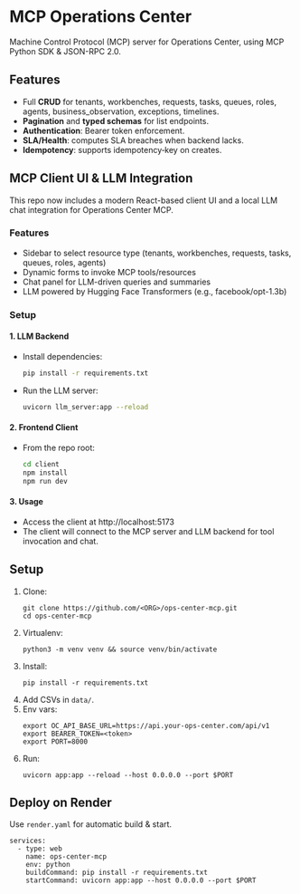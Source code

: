 # MCP Operations Center

Machine Control Protocol (MCP) server for Operations Center, using MCP Python SDK & JSON-RPC 2.0.

## Features
- Full **CRUD** for tenants, workbenches, requests, tasks, queues, roles, agents, business_observation, exceptions, timelines.
- **Pagination** and **typed schemas** for list endpoints.
- **Authentication**: Bearer token enforcement.
- **SLA/Health**: computes SLA breaches when backend lacks.
- **Idempotency**: supports idempotency‐key on creates.

## MCP Client UI & LLM Integration

This repo now includes a modern React-based client UI and a local LLM chat integration for Operations Center MCP.

### Features
- Sidebar to select resource type (tenants, workbenches, requests, tasks, queues, roles, agents)
- Dynamic forms to invoke MCP tools/resources
- Chat panel for LLM-driven queries and summaries
- LLM powered by Hugging Face Transformers (e.g., facebook/opt-1.3b)

### Setup

#### 1. LLM Backend
- Install dependencies:
  ```bash
  pip install -r requirements.txt
  ```
- Run the LLM server:
  ```bash
  uvicorn llm_server:app --reload
  ```

#### 2. Frontend Client
- From the repo root:
  ```bash
  cd client
  npm install
  npm run dev
  ```

#### 3. Usage
- Access the client at http://localhost:5173
- The client will connect to the MCP server and LLM backend for tool invocation and chat.

## Setup
1. Clone:
   ```
   git clone https://github.com/<ORG>/ops-center-mcp.git
   cd ops-center-mcp
   ```
2. Virtualenv:
   ```
   python3 -m venv venv && source venv/bin/activate
   ```
3. Install:
   ```
   pip install -r requirements.txt
   ```
4. Add CSVs in `data/`.
5. Env vars:
   ```
   export OC_API_BASE_URL=https://api.your-ops-center.com/api/v1
   export BEARER_TOKEN=<token>
   export PORT=8000
   ```
6. Run:
   ```
   uvicorn app:app --reload --host 0.0.0.0 --port $PORT
   ```

## Deploy on Render
Use `render.yaml` for automatic build & start.
```
services:
  - type: web
    name: ops-center-mcp
    env: python
    buildCommand: pip install -r requirements.txt
    startCommand: uvicorn app:app --host 0.0.0.0 --port $PORT
```
